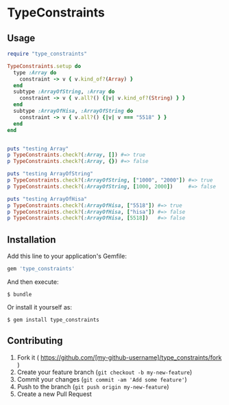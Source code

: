 # TypeConstraints

## Usage

```ruby
require "type_constraints"

TypeConstraints.setup do
  type :Array do
    constraint -> v { v.kind_of?(Array) }
  end
  subtype :ArrayOfString, :Array do
    constraint -> v { v.all?() {|v| v.kind_of?(String) } }
  end
  subtype :ArrayOfHisa, :ArrayOfString do
    constraint -> v { v.all?() {|v| v === "5518" } }
  end
end


puts "testing Array"
p TypeConstraints.check?(:Array, []) #=> true
p TypeConstraints.check?(:Array, {}) #=> false

puts "testing ArrayOfString"
p TypeConstraints.check?(:ArrayOfString, ["1000", "2000"]) #=> true
p TypeConstraints.check?(:ArrayOfString, [1000, 2000])     #=> false

puts "testing ArrayOfHisa"
p TypeConstraints.check?(:ArrayOfHisa, ["5518"]) #=> true
p TypeConstraints.check?(:ArrayOfHisa, ["hisa"]) #=> false
p TypeConstraints.check?(:ArrayOfHisa, [5518])   #=> false
```

## Installation

Add this line to your application's Gemfile:

```ruby
gem 'type_constraints'
```

And then execute:

    $ bundle

Or install it yourself as:

    $ gem install type_constraints

## Contributing

1. Fork it ( https://github.com/[my-github-username]/type_constraints/fork )
2. Create your feature branch (`git checkout -b my-new-feature`)
3. Commit your changes (`git commit -am 'Add some feature'`)
4. Push to the branch (`git push origin my-new-feature`)
5. Create a new Pull Request

